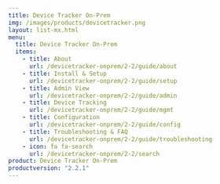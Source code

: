 ```yaml
---
title: Device Tracker On-Prem
img: /images/products/devicetracker.png
layout: list-mx.html
menu:
  title: Device Tracker On-Prem
  items:
    - title: About
      url: /devicetracker-onprem/2-2/guide/about
    - title: Install & Setup
      url: /devicetracker-onprem/2-2/guide/setup
    - title: Admin View
      url: /devicetracker-onprem/2-2/guide/admin
    - title: Device Tracking
      url: /devicetracker-onprem/2-2/guide/mgmt
    - title: Configuration
      url: /devicetracker-onprem/2-2/guide/config
    - title: Troubleshooting & FAQ
      url: /devicetracker-onprem/2-2/guide/troubleshooting
    - icon: fa fa-search
      url: /devicetracker-onprem/2-2/search
product: Device Tracker On-Prem
productversion: "2.2.1"
---
```

